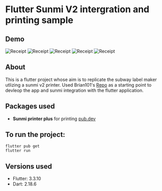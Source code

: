 # Flutter Sunmi V2 intergration and printing sample


## Demo
![Receipt](https://github.com/dpatel4603/subway_label_printing/blob/main/assets/label_1.jpg)
![Receipt](https://github.com/dpatel4603/subway_label_printing/blob/main/assets/label_2.jpg)
![Receipt](https://github.com/dpatel4603/subway_label_printing/blob/main/assets/label_3.jpg)
![Receipt](https://github.com/dpatel4603/subway_label_printing/blob/main/assets/label_4.jpg)
![Receipt](https://github.com/dpatel4603/subway_label_printing/blob/main/assets/label_5.jpg)



## About

This is a flutter project whose aim is to replicate the subway label maker utlizing a sunmi v2 printer. Used Brian101's [Repo](https://github.com/Brian1011/sunmi_flutter_printer) as a starting point to devleop the app and sunmi integration with the flutter application. 

## Packages used
- **Sunmi printer plus** for printing [pub.dev](https://pub.dev/packages/sunmi_printer_plus)

## To run the project:
```
flutter pub get
flutter run
```

## Versions used
- Flutter: 3.3.10
- Dart: 2.18.6
